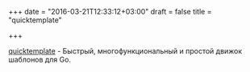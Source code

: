 +++
date = "2016-03-21T12:33:12+03:00"
draft = false
title = "quicktemplate"

+++

<p><a href="https://github.com/valyala/quicktemplate">quicktemplate</a>&nbsp;- Быстрый, многофункциональный и простой движок шаблонов для Go.</p>

